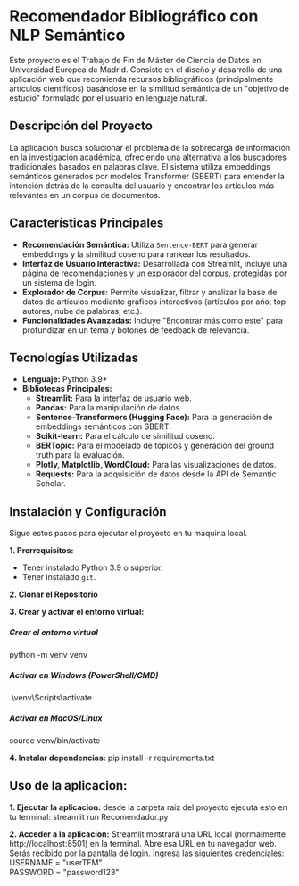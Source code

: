 # Recomendador Bibliográfico con NLP Semántico

Este proyecto es el Trabajo de Fin de Máster de Ciencia de Datos en Universidad Europea de Madrid. Consiste en el diseño y desarrollo de una aplicación web que recomienda recursos bibliográficos (principalmente artículos científicos) basándose en la similitud semántica de un "objetivo de estudio" formulado por el usuario en lenguaje natural.

## Descripción del Proyecto

La aplicación busca solucionar el problema de la sobrecarga de información en la investigación académica, ofreciendo una alternativa a los buscadores tradicionales basados en palabras clave. El sistema utiliza embeddings semánticos generados por modelos Transformer (SBERT) para entender la intención detrás de la consulta del usuario y encontrar los artículos más relevantes en un corpus de documentos.

## Características Principales

- **Recomendación Semántica:** Utiliza `Sentence-BERT` para generar embeddings y la similitud coseno para rankear los resultados.
- **Interfaz de Usuario Interactiva:** Desarrollada con Streamlit, incluye una página de recomendaciones y un explorador del corpus, protegidas por un sistema de login.
- **Explorador de Corpus:** Permite visualizar, filtrar y analizar la base de datos de artículos mediante gráficos interactivos (artículos por año, top autores, nube de palabras, etc.).
- **Funcionalidades Avanzadas:** Incluye "Encontrar más como este" para profundizar en un tema y botones de feedback de relevancia.

## Tecnologías Utilizadas

- **Lenguaje:** Python 3.9+
- **Bibliotecas Principales:**
  - **Streamlit:** Para la interfaz de usuario web.
  - **Pandas:** Para la manipulación de datos.
  - **Sentence-Transformers (Hugging Face):** Para la generación de embeddings semánticos con SBERT.
  - **Scikit-learn:** Para el cálculo de similitud coseno.
  - **BERTopic:** Para el modelado de tópicos y generación del ground truth para la evaluación.
  - **Plotly, Matplotlib, WordCloud:** Para las visualizaciones de datos.
  - **Requests:** Para la adquisición de datos desde la API de Semantic Scholar.

## Instalación y Configuración

Sigue estos pasos para ejecutar el proyecto en tu máquina local.

**1. Prerrequisitos:**
   - Tener instalado Python 3.9 o superior.
   - Tener instalado `git`.

**2. Clonar el Repositorio**

**3. Crear y activar el entorno virtual:**
##### Crear el entorno virtual
python -m venv venv

##### Activar en Windows (PowerShell/CMD)
.\venv\Scripts\activate

##### Activar en MacOS/Linux
source venv/bin/activate

**4. Instalar dependencias:**
pip install -r requirements.txt

## Uso de la aplicacion:

**1. Ejecutar la aplicacion:**
desde la carpeta raiz del proyecto ejecuta esto en tu terminal:
streamlit run Recomendador.py

**2. Acceder a la aplicacion:**
Streamlit mostrará una URL local (normalmente http://localhost:8501) en la terminal. Abre esa URL en tu navegador web. Serás recibido por la pantalla de login. Ingresa las siguientes credenciales: USERNAME = "userTFM"  
PASSWORD = "password123"

